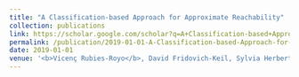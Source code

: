 ```yaml
---
title: "A Classification-based Approach for Approximate Reachability"
collection: publications
link: https://scholar.google.com/scholar?q=A+Classification-based+Approach+for+Approximate+Reachability
permalink: /publication/2019-01-01-A-Classification-based-Approach-for-Approximate-Reachability
date: 2019-01-01
venue: '<b>Vicenç Rubies-Royo</b>, David Fridovich-Keil, Sylvia Herbert and Claire Tomlin. In the proceedings of the International Conference on Robotics and Automation (ICRA)'
---
```

<!-- Abstract: Hamilton-Jacobi (HJ) reachability analysis has been developed over the past decades into a widely-applicable tool for determining goal satisfaction and safety verification in nonlinear systems. While HJ reachability can be formulated very generally, computational complexity can be a serious impediment for many systems of practical interest. Much prior work has been devoted to computing approximate solutions to large reachability problems, yet many of these methods may only apply to very restrictive problem classes, do not generate controllers, and/or can be extremely conservative. In this paper, we present a new method for approximating the optimal controller of the HJ reachability problem for control-affine systems. While also a specific problem class, many dynamical systems of interest are, or can be well approximated, by controlaffine models. We explicitly avoid storing a representation of the reachability value function, and instead learn a controller as a sequence of simple binary classifiers. We compare our approach to existing grid-based methodologies in HJ reachability and demonstrate its utility on several examples, including a physical quadrotor navigation task. -->
<!-- Use [Google Scholar](https://scholar.google.com/scholar?q=A+Classification-based+Approach+for+Approximate+Reachability){:target="_blank"} for full citation
citation: '<b>Vicenç Rubies-Royo</b>, David Fridovich-Keil, Sylvia Herbert and Claire Tomlin, &quot;A Classification-based Approach for Approximate Reachability.&quot; In the proceedings of the International Conference on Robotics and Automation (ICRA), 2019.' -->